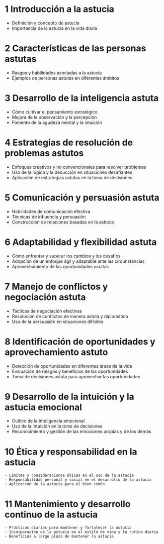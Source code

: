 # 1 Introducción a la astucia
-  Definición y concepto de astucia
-  Importancia de la astucia en la vida diaria

# 2 Características de las personas astutas
-  Rasgos y habilidades asociadas a la astucia
-  Ejemplos de personas astutas en diferentes ámbitos

# 3 Desarrollo de la inteligencia astuta
-  Cómo cultivar el pensamiento estratégico
-  Mejora de la observación y la percepción
-  Fomento de la agudeza mental y la intuición

# 4 Estrategias de resolución de problemas astutos
-  Enfoques creativos y no convencionales para resolver problemas
-  Uso de la lógica y la deducción en situaciones desafiantes
-  Aplicación de estrategias astutas en la toma de decisiones

# 5 Comunicación y persuasión astuta
-  Habilidades de comunicación efectiva
-  Técnicas de influencia y persuasión
-  Construcción de relaciones basadas en la astucia

# 6 Adaptabilidad y flexibilidad astuta
-  Cómo enfrentar y superar los cambios y los desafíos
-  Adopción de un enfoque ágil y adaptable ante las circunstancias
-  Aprovechamiento de las oportunidades ocultas

# 7 Manejo de conflictos y negociación astuta
-  Tácticas de negociación efectivas
-  Resolución de conflictos de manera astuta y diplomática
-  Uso de la persuasión en situaciones difíciles

# 8 Identificación de oportunidades y aprovechamiento astuto
-  Detección de oportunidades en diferentes áreas de la vida
-  Evaluación de riesgos y beneficios de las oportunidades
-  Toma de decisiones astuta para aprovechar las oportunidades

# 9 Desarrollo de la intuición y la astucia emocional
-  Cultivo de la inteligencia emocional
-  Uso de la intuición en la toma de decisiones
-  Reconocimiento y gestión de las emociones propias y de los demás

# 10 Ética y responsabilidad en la astucia
    - Límites y consideraciones éticas en el uso de la astucia
    - Responsabilidad personal y social en el desarrollo de la astucia
    - Aplicación de la astucia para el bien común

# 11 Mantenimiento y desarrollo continuo de la astucia
    - Prácticas diarias para mantener y fortalecer la astucia
    - Incorporación de la astucia en el estilo de vida y la rutina diaria
    - Beneficios a largo plazo de mantener la astucia
